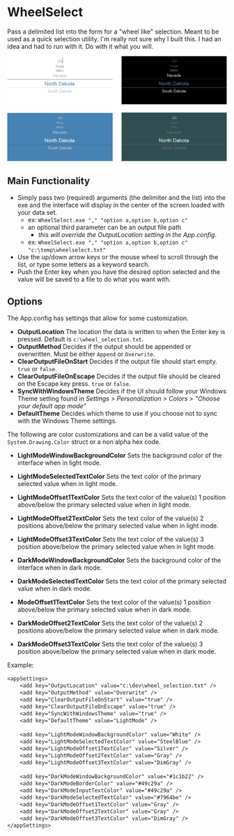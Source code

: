 # WheelSelect

Pass a delimited list into the form for a "wheel like" selection. Meant to be used as a quick selection utility. I'm really not sure why I built this. I had an idea and had to run with it. Do with it what you will.

![wheel_select](https://github.com/fischgeek/WheelSelect/blob/readme-assets/WheelSelect/readme-assets/wheel_select2.png)

## Main Functionality

- Simply pass two (required) arguments (the delimiter and the list) into the exe and the interface will display in the center of the screen loaded with your data set.
  - ex: `WheelSelect.exe "," "option a,option b,option c"`
  - an optional third parameter can be an output file path
    - _this will override the OutputLocation setting in the App.config_.
  - ex: `WheelSelect.exe "," "option a,option b,option c" "c:\temp\wheelselect.txt"`
- Use the up/down arrow keys or the mouse wheel to scroll through the list, or type some letters as a keyword search.
- Push the Enter key when you have the desired option selected and the value will be saved to a file to do what you want with.

## Options

The App.config has settings that allow for some customization.

- **OutputLocation** The location the data is written to when the Enter key is pressed. Default is `c:\wheel_selection.txt`.
- **OutputMethod** Decides if the output should be appended or overwritten. Must be either `Append` or `Overwrite`.
- **ClearOutputFileOnStart** Decides if the output file should start empty. `true` or `false`.
- **ClearOutputFileOnEscape** Decides if the output file should be cleared on the Escape key press. `true` or `false`.
- **SyncWithWindowsTheme** Decides if the UI should follow your Windows Theme setting found in *Settings > Personalization > Colors > "Choose your default app mode"*
- **DefaultTheme** Decides which theme to use if you choose not to sync with the Windows Theme settings.

The following are color customizations and can be a valid value of the `System.Drawing.Color` struct or a non alpha hex code.

- **LightModeWindowBackgroundColor** Sets the background color of the interface when in light mode.
- **LightModeSelectedTextColor** Sets the text color of the primary selected value when in light mode.
- **LightModeOffset1TextColor** Sets the text color of the value(s) 1 position above/below the primary selected value when in light mode.
- **LightModeOffset2TextColor** Sets the text color of the value(s) 2 positions above/below the primary selected value when in light mode.
- **LightModeOffset3TextColor** Sets the text color of the value(s) 3 position above/below the primary selected value when in light mode.

- **DarkModeWindowBackgroundColor** Sets the background color of the interface when in dark mode.
- **DarkModeSelectedTextColor** Sets the text color of the primary selected value when in dark mode.
- **ModeOffset1TextColor** Sets the text color of the value(s) 1 position above/below the primary selected value when in dark mode.
- **DarkModeOffset2TextColor** Sets the text color of the value(s) 2 positions above/below the primary selected value when in dark mode.
- **DarkModeOffset3TextColor** Sets the text color of the value(s) 3 position above/below the primary selected value when in dark mode.

Example:

```
<appSettings>
    <add key="OutputLocation" value="c:\dev\wheel_selection.txt" />
    <add key="OutputMethod" value="Overwrite" />
    <add key="ClearOutputFileOnStart" value="true" />
    <add key="ClearOutputFileOnEscape" value="true" />
    <add key="SyncWithWindowsTheme" value="true" />
    <add key="DefaultTheme" value="LightMode" />
    
    <add key="LightModeWindowBackgroundColor" value="White" />
    <add key="LightModeSelectedTextColor" value="SteelBlue" />
    <add key="LightModeOffset1TextColor" value="Silver" />
    <add key="LightModeOffset2TextColor" value="Gray" />
    <add key="LightModeOffset3TextColor" value="DimGray" />

    <add key="DarkModeWindowBackgroundColor" value="#1c1b22" />
    <add key="DarkModeBorderColor" value="#49c29a" />
    <add key="DarkModeInputTextColor" value="#49c29a" />
    <add key="DarkModeSelectedTextColor" value="#7964be" />
    <add key="DarkModeOffset1TextColor" value="Gray" />
    <add key="DarkModeOffset2TextColor" value="Gray" />
    <add key="DarkModeOffset3TextColor" value="DimGray" />
</appSettings>
```
